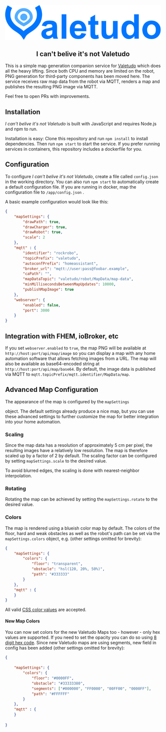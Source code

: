 <div align="center">
    <a href="https://github.com/Hypfer/Valetudo">
        <img src="https://github.com/Hypfer/Valetudo/blob/master/assets/logo/valetudo_logo_with_name.svg" width="800" alt="valetudo">
    </a>
    <p align="center"><h2>I can't belive it's not Valetudo</h2></p>
</div>

This is a simple map generation companion service for
[Valetudo](https://github.com/Hypfer/Valetudo) which does all the heavy
lifting.
Since both CPU and memory are limited on the robot, PNG generation for
third-party components has been moved here. The service receives raw map
data from the robot via MQTT, renders a map and publishes the resulting
PNG image via MQTT.

Feel free to open PRs with improvements.

## Installation

*I can't belive it's not Valetudo* is built with JavaScript and requires
Node.js and npm to run.

Installation is easy: Clone this repository and run `npm install` to
install dependencies. Then run `npm start` to start the service.
If you prefer running services in containers, this repository includes
a dockerfile for you.

## Configuration

To configure *I can't belive it's not Valetudo*, create a file called
`config.json` in the working directory. You can also run `npm start` to
automatically create a default configuration file. If you are running in
docker, map the configuration file to `/app/config.json` .

A basic example configuration would look like this:

``` json
{
    "mapSettings": {
        "drawPath": true,
        "drawCharger": true,
        "drawRobot": true,
        "scale": 2
    },
    "mqtt" : {
        "identifier": "rockrobo",
        "topicPrefix": "valetudo",
        "autoconfPrefix": "homeassistant",
        "broker_url": "mqtt://user:pass@foobar.example",
        "caPath": "",
        "mapDataTopic": "valetudo/robot/MapData/map-data",
        "minMillisecondsBetweenMapUpdates": 10000,
        "publishMapImage": true
    },
    "webserver": {
        "enabled": false,
        "port": 3000
    }
}
```

## Integration with FHEM, ioBroker, etc
If you set `webserver.enabled` to `true`, the map PNG will be available
at `http://host:port/api/map/image` so you can display a map with any
home automation software that allows fetching images from a URL.
The map will also be available as base64-encoded string at 
`http://host:port/api/map/base64`.
By default, the image data is published via MQTT to `mqtt.topicPrefix/mqtt.identifier/MapData/map`.


## Advanced Map Configuration

The appearance of the map is configured by the `mapSettings`

object. The default settings already produce a nice map, but you can 
use these advanced settings to further customize the map for better
integration into your home automation.

### Scaling

Since the map data has a resolution of approximately 5 cm per pixel, the
resulting images have a relatively low resolution. The map is therefore
scaled up by a factor of 2 by default. The scaling factor can be
configured by setting `mapSettings.scale` to the desired value.

To avoid blurred edges, the scaling is done with nearest-neighbor
interpolation.

### Rotating

Rotating the map can be achieved by setting the `mapSettings.rotate` to the desired value.

### Colors

The map is rendered using a blueish color map by default. The colors
of the floor, hard and weak obstacles as well as the robot's path can
be set via the `mapSettings.colors` object, e.g. (other settings
omitted for brevity):

``` json
{
    "mapSettings": {
        "colors": {
            "floor": "transparent",
            "obstacle": "hsl(120, 20%, 50%)",
            "path": "#333333"
        }
    },
    "mqtt" : {
    }
}
```

All valid
[CSS color values](https://developer.mozilla.org/en-US/docs/Web/CSS/color_value)
are accepted.

#### New Map Colors

You can now set colors for the new Valetudo Maps too - however - only hex values are supported. If you need to set the opacity you can do so using [8 digit hex code](https://gist.github.com/lopspower/03fb1cc0ac9f32ef38f4).
Since new Valetudo maps are using segments, new field in config has been added (other settings omitted for brevity):

``` json
{

    "mapSettings": {
        "colors": {
            "floor": "#0000FF",
            "obstacle": "#33333380",
            "segments": ["#000000", "FF0000", "00FF00", "0000FF"],
            "path": "#FFFFFF"
        }
    },
    "mqtt" : {
    }

}
```
